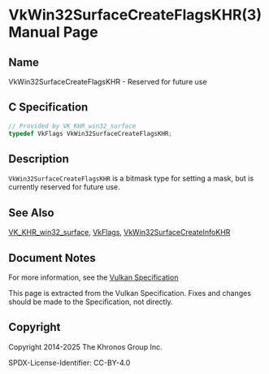 # VkWin32SurfaceCreateFlagsKHR(3) Manual Page

## Name

VkWin32SurfaceCreateFlagsKHR - Reserved for future use



## [](#_c_specification)C Specification

```c++
// Provided by VK_KHR_win32_surface
typedef VkFlags VkWin32SurfaceCreateFlagsKHR;
```

## [](#_description)Description

`VkWin32SurfaceCreateFlagsKHR` is a bitmask type for setting a mask, but is currently reserved for future use.

## [](#_see_also)See Also

[VK\_KHR\_win32\_surface](https://registry.khronos.org/vulkan/specs/latest/man/html/VK_KHR_win32_surface.html), [VkFlags](https://registry.khronos.org/vulkan/specs/latest/man/html/VkFlags.html), [VkWin32SurfaceCreateInfoKHR](https://registry.khronos.org/vulkan/specs/latest/man/html/VkWin32SurfaceCreateInfoKHR.html)

## [](#_document_notes)Document Notes

For more information, see the [Vulkan Specification](https://registry.khronos.org/vulkan/specs/latest/html/vkspec.html#VkWin32SurfaceCreateFlagsKHR)

This page is extracted from the Vulkan Specification. Fixes and changes should be made to the Specification, not directly.

## [](#_copyright)Copyright

Copyright 2014-2025 The Khronos Group Inc.

SPDX-License-Identifier: CC-BY-4.0